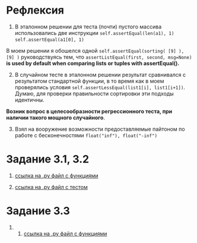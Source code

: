 # Рефлексия
1.	В эталонном решении для теста (почти) пустого массива использовались две инструкции
        `self.assertEqual(len(a1), 1)`
        `self.assertEqual(a1[0], 1)`

В моем решении я обошелся одной `self.assertEqual(sorting( [9] ), [9] )` руководствуясь тем, что `assertListEqual(first, second, msg=None)` **is used by default when comparing lists or tuples with assertEqual().**

2. В случайном тесте в эталонном решении результат сравнивался с результатом стандартной функции, в то время как в моем проверялись условия `self.assertLessEqual(list1[i], list1[i+1])`. Думаю, для проверки правильности сортировки эти подходы идентичны.

**Возник вопрос в целесообразности регрессионного теста, при наличии такого мощного случайного**.

3. Взял на вооружение возможности предоставляемые пайтоном по работе с бесконечностями `float("inf"), float("-inf")`


# Задание 3.1, 3.2
1. [ссылка на .py файл c функциями](files_exec.py)

2. [ссылка на .py файл c тестом](test_files_exec.py) 

# Задание 3.3

1. 1. [ссылка на .py файл c функциями](files_exec2.py)


